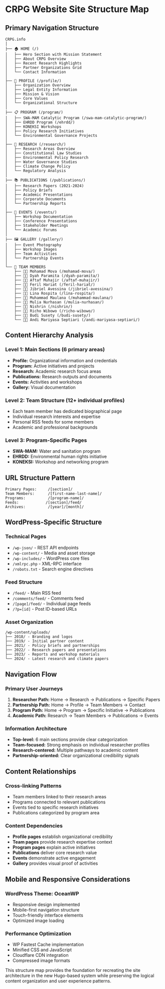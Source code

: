 # CRPG Website Site Structure Map

## Primary Navigation Structure

```
CRPG.info
│
├── 🏠 HOME (/)
│   ├── Hero Section with Mission Statement
│   ├── About CRPG Overview  
│   ├── Recent Research Highlights
│   ├── Partner Organizations Grid
│   └── Contact Information
│
├── 👥 PROFILE (/profile/)
│   ├── Organization Overview
│   ├── Legal Entity Information
│   ├── Mission & Vision
│   ├── Core Values
│   └── Organizational Structure
│
├── 📋 PROGRAM (/program/)
│   ├── SWA-MAM Catalytic Program (/swa-mam-catalytic-program/)
│   ├── EHRDD Program (/ehrdd/)
│   ├── KONEKSI Workshops
│   ├── Policy Research Initiatives
│   └── Environmental Governance Projects
│
├── 🔬 RESEARCH (/research/)
│   ├── Research Areas Overview
│   ├── Constitutional Law Studies
│   ├── Environmental Policy Research
│   ├── Water Governance Studies
│   ├── Climate Change Policy
│   └── Regulatory Analysis
│
├── 📚 PUBLICATIONS (/publications/)
│   ├── Research Papers (2021-2024)
│   ├── Policy Briefs
│   ├── Academic Presentations
│   ├── Corporate Documents
│   └── Partnership Reports
│
├── 📅 EVENTS (/events/)
│   ├── Workshop Documentation
│   ├── Conference Presentations
│   ├── Stakeholder Meetings
│   └── Academic Forums
│
├── 🖼️ GALLERY (/gallery/)
│   ├── Event Photography
│   ├── Workshop Images
│   ├── Team Activities
│   └── Partnership Events
│
└── 👤 TEAM MEMBERS
    ├── 👨‍💼 Mohamad Mova (/mohamad-mova/)
    ├── 👩‍💼 Dyah Paramita (/dyah-paramita/)
    ├── 👨‍💼 Aftaf Muhajir (/aftaf-muhajir/)
    ├── 👨‍💼 Feril Hariat (/feril-hariat/)
    ├── 👨‍💼 Jibriel Avessina (/jibriel-avessina/)
    ├── 👩‍💼 Lina Rospita (/lina-rospita/)
    ├── 👨‍💼 Muhammad Maulana (/muhammad-maulana/)
    ├── 👨‍💼 Mulia Nurhasan (/mulia-nurhasan/)
    ├── 👩‍💼 Nishrin (/nishrin/)
    ├── 👨‍💼 Richo Wibowo (/richo-wibowo/)
    ├── 👨‍💼 Budi Susety (/budi-susety/)
    └── 👨‍💼 Andi Mariyasa Septiari (/andi-mariyasa-septiari/)
```

## Content Hierarchy Analysis

### Level 1: Main Sections (6 primary areas)
- **Profile:** Organizational information and credentials
- **Program:** Active initiatives and projects  
- **Research:** Academic research focus areas
- **Publications:** Research outputs and documents
- **Events:** Activities and workshops
- **Gallery:** Visual documentation

### Level 2: Team Structure (12+ individual profiles)
- Each team member has dedicated biographical page
- Individual research interests and expertise
- Personal RSS feeds for some members
- Academic and professional backgrounds

### Level 3: Program-Specific Pages
- **SWA-MAM:** Water and sanitation program
- **EHRDD:** Environmental human rights initiative  
- **KONEKSI:** Workshop and networking program

## URL Structure Pattern

```
Primary Pages:     /[section]/
Team Members:      /[first-name-last-name]/
Programs:          /[program-name]/
Feeds:            /[section]/feed/
Archives:          /[year]/[month]/
```

## WordPress-Specific Structure

### Technical Pages
- `/wp-json/` - REST API endpoints
- `/wp-content/` - Media and asset storage
- `/wp-includes/` - WordPress core files
- `/xmlrpc.php` - XML-RPC interface
- `/robots.txt` - Search engine directives

### Feed Structure
- `/feed/` - Main RSS feed
- `/comments/feed/` - Comments feed  
- `/[page]/feed/` - Individual page feeds
- `/?p=[id]` - Post ID-based URLs

### Asset Organization
```
/wp-content/uploads/
├── 2018/ - Branding and logos
├── 2019/ - Initial partner content
├── 2021/ - Policy briefs and partnerships
├── 2022/ - Research papers and presentations  
├── 2023/ - Reports and workshop materials
└── 2024/ - Latest research and climate papers
```

## Navigation Flow

### Primary User Journeys
1. **Researcher Path:** Home → Research → Publications → Specific Papers
2. **Partnership Path:** Home → Profile → Team Members → Contact  
3. **Program Path:** Home → Program → Specific Initiative → Publications
4. **Academic Path:** Research → Team Members → Publications → Events

### Information Architecture
- **Top-level:** 6 main sections provide clear categorization
- **Team-focused:** Strong emphasis on individual researcher profiles
- **Research-centered:** Multiple pathways to academic content
- **Partnership-oriented:** Clear organizational credibility signals

## Content Relationships

### Cross-linking Patterns
- Team members linked to their research areas
- Programs connected to relevant publications
- Events tied to specific research initiatives
- Publications categorized by program area

### Content Dependencies
- **Profile pages** establish organizational credibility
- **Team pages** provide research expertise context
- **Program pages** explain active initiatives  
- **Publications** deliver core research value
- **Events** demonstrate active engagement
- **Gallery** provides visual proof of activities

## Mobile and Responsive Considerations

### WordPress Theme: OceanWP
- Responsive design implemented
- Mobile-first navigation structure
- Touch-friendly interface elements
- Optimized image loading

### Performance Optimization
- WP Fastest Cache implementation
- Minified CSS and JavaScript
- Cloudflare CDN integration
- Compressed image formats

This structure map provides the foundation for recreating the site architecture in the new Hugo-based system while preserving the logical content organization and user experience patterns.